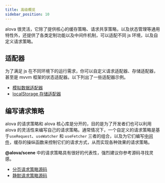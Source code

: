 ```yaml
---
title: 高级概览
sidebar_position: 10
---
```


alova 很灵活，它除了提供核心的缓存策略、请求共享策略，以及状态管理等通用特性外，还提供了各类定制功能以及中间件机制，可以适配不同 js 环境，以及自定义请求策略。

## 适配器

为了满足 js 在不同环境下的运行需求，你可以自定义请求适配器、存储适配器，甚至是 mvvm 框架的状态适配器。以下列出了一些适配器示例。

- [模拟数据适配器](https://github.com/alovajs/alova/blob/main/src/predefine/GlobalFetch.ts)
- [localStorage 存储适配器](https://github.com/alovajs/alova/blob/main/src/predefine/globalLocalStorage.ts)

## 编写请求策略

alova 的请求策略和 alova 核心库是分开的，目的是为了开发者们也可以利用 alova 的灵活性来编写自己的请求策略。通常情况下，一个自定义的请求策略是基于`useRequest`、`useWatcher` 和 `useFetcher` 三者的组合，以及为它们编写[中间件](/advanced/middleware)，缓存的操纵函数来控制它们的请求方式，从而实现各种效果的请求策略。

**@alova/scene** 中的请求策略具有很好的代表性，强烈建议你参考源码寻找灵感。

- [分页请求策略源码](https://github.com/alovajs/scene/blob/main/src/hooks/pagination/usePagination_unified.js)
- [静默请求策略源码](https://github.com/alovajs/scene/blob/main/src/hooks/silent/useSQRequest.ts)

